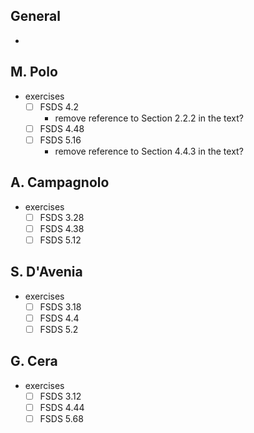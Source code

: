 ## General

* 

## M. Polo

* exercises
  * [ ] FSDS 4.2
    * remove reference to Section 2.2.2 in the text?
  * [ ] FSDS 4.48
  * [ ] FSDS 5.16
    * remove reference to Section 4.4.3 in the text?

## A. Campagnolo

* exercises
  * [ ] FSDS 3.28
  * [ ] FSDS 4.38
  * [ ] FSDS 5.12 

## S. D'Avenia

* exercises
  * [ ] FSDS 3.18
  * [ ] FSDS 4.4
  * [ ] FSDS 5.2

## G. Cera

* exercises
  * [ ] FSDS 3.12
  * [ ] FSDS 4.44
  * [ ] FSDS 5.68
